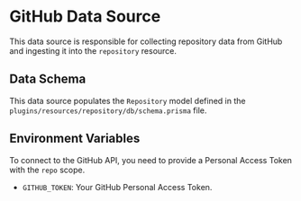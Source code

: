 # GitHub Data Source

This data source is responsible for collecting repository data from GitHub and ingesting it into the `repository` resource.

## Data Schema

This data source populates the `Repository` model defined in the `plugins/resources/repository/db/schema.prisma` file.

## Environment Variables

To connect to the GitHub API, you need to provide a Personal Access Token with the `repo` scope.

-   `GITHUB_TOKEN`: Your GitHub Personal Access Token.
